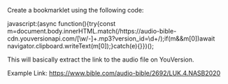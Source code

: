 Create a bookmarklet using the following code:

javascript:(async function(){try{const m=document.body.innerHTML.match(/https:\/\/audio-bible-cdn\.youversionapi\.com\/[\w\/\-]+\.mp3\?version_id=\d+/);if(m&&m[0])await navigator.clipboard.writeText(m[0]);}catch(e){}})();

This will basically extract the link to the audio file on YouVersion.

Example Link:
https://www.bible.com/audio-bible/2692/LUK.4.NASB2020
